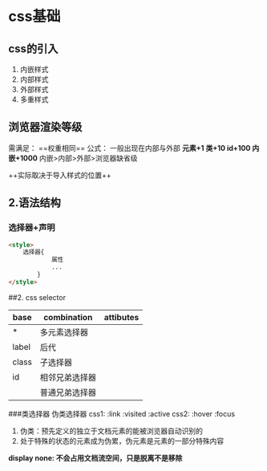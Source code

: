 # css基础
##    css的引入
1. 内嵌样式
2. 内部样式
3. 外部样式
4. 多重样式

## 浏览器渲染等级
需满足：
==权重相同==
公式：
一般出现在内部与外部
**元素+1 类+10 id+100 内嵌+1000**
内嵌>内部>外部>浏览器缺省级

++实际取决于导入样式的位置++
##    2.语法结构 
###  选择器+声明
```html
<style>
    选择器{
            属性
            ...
        }
</style>
```
##2. css selector

| base  | combination    | attibutes |
| ----- | -------------- | --------- |
| *     | 多元素选择器   |           |
| label | 后代           |           |
| class | 子选择器       |           |
| id    | 相邻兄弟选择器 |           |
|       | 普通兄弟选择器 |           |
 
###类选择器
伪类选择器
css1:  :link :visited :active
css2:  :hover :focus
1. 伪类：预先定义的独立于文档元素的能被浏览器自动识别的
2. 处于特殊的状态的元素成为伪累，伪元素是元素的一部分特殊内容




<b>display none: 不会占用文档流空间，只是脱离不是移除</b>

 


